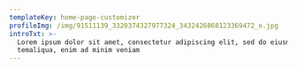 ```yaml
---
templateKey: home-page-customizer
profileImg: /img/91511139_3320374327977324_3432426868123369472_o.jpg
introTxt: >-
  Lorem ipsum dolor sit amet, consectetur adipiscing elit, sed do eiusmod
  temaliqua, enim ad minim veniam
---
```

